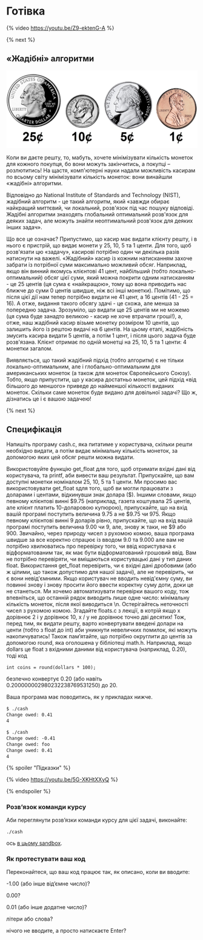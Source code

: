 # Готівка

{% video https://youtu.be/Z9-ektenG-A %}

{% next %}

## «Жадібні» алгоритми

<!-- http://mypieceofthe31415927.blogspot.com/2014/04/whats-wrong-with-these-us-coins.html -->
![US coins](coins.jpg)

Коли ви даєте решту, то, мабуть, хочете мінімізувати кількість монеток для кожного покупця, бо вони можуть закінчитись, а покупці – розлютитись! На щастя, комп'ютерні науки надали можливість касирам по всьому світу мінімізувати кількість монеток: вони винайшли «жадібні» алгоритми.

Відповідно до National Institute of Standards and Technology (NIST), жадібний алгоритм - це такий алгоритм, який «завжди обирає найкращий миттєвий, чи локальний, розв'язок під час пошуку відповіді. Жадібні алгоритми знаходять глобальний оптимальний розв'язок для деяких задач, але можуть знайти неоптимальний розв'язок для деяких інших задач».

Що все це означає? Припустимо, що касир має видати клієнту решту, і в нього є пристрій, що видає монети у 25, 10, 5 та 1 центи. Для того, щоб розв'язати цю «задачу», касирові потрібно один чи декілька разів натиснути на важелі. «Жадібний» касир із кожним натисканням захоче забрати із потрібної суми максимально можливий обсяг. Наприклад, якщо він винний якомусь клієнтові 41 цент, найбільший (тобто локально-оптимальний) обсяг цієї суми, який можна покрити одним натисканням - це 25 центів (ця сума є «найкращою», тому що вона приводить нас ближче до суми 0 центів швидше, ніж всі інші монетки). Помітимо, що після цієї дії нам тепер потрібно видати не 41 цент, а 16 центів (41 - 25 = 16). А отже, видання такого обсягу здачі - це схожа, але менша за попередню задача. Зрозуміло, що видати ще 25 центів ми не можемо (ця сума буде занадто великою - касир не хоче втрачати гроші!), а, отже, наш жадібний касир візьме монетку розміром 10 центів, що залишить його із рештою видачі на 6 центів. На цьому етапі, жадібність змусить касира видати 5 центів, а потім 1 цент, і після цього задача буде розв'язана. Клієнт отримає по одній монетці на 25, 10, 5 та 1 центи: 4 монетки загалом.

Виявляється, що такий жадібний підхід (тобто алгоритм) є не тільки локально-оптимальним, але і глобально-оптимальним для американських монеток (а також для монеток Європейського Союзу). Тобто, якщо припустити, що у касира достатньо монеток, цей підхід «від більшого до меншого» приведе до найменшої кількості виданих монеток. Скільки саме монеток буде видано для довільної задачі? Що ж, дізнатись це і є вашою задачею!

{% next %}

## Специфікація

Напишіть програму cash.c, яка питатиме у користувача, скільки решти необхідно видати, а потім видає мінімальну кількість монеток, за допомогою яких цей обсяг решти можна видати.

Використовуйте функцію get_float для того, щоб отримати вхідні дані від користувача, та printf, аби вивести ваш результат. Припускайте, що вам доступні монетки номіналом 25, 10, 5 та 1 центи.
Ми просимо вас використовувати get_float sдля того, щоб ви могли працювати з доларами і центами, відкинувши знак долара ($). Іншими словами, якщо певному клієнтові винні $9.75 (наприклад, газета коштувала 25 центів, але клієнт платить 10-доларовою купюрою), припускайте, що на вхід вашій програмі поступить величина 9.75 а не $9.75 чи 975. Якщо певному клієнтові винні 9 доларів рівно, припускайте, що на вхід вашій програмі поступить величина 9.00 чи 9, але, знову ж таки, не $9 або 900. Звичайно, через природу чисел з рухомою комою, ваша програма швидше за все коректно спрацює із вводом 9.0 та 9.000 але вам не потрібно хвилюватись про перевірку того, чи ввід користувача є відформатованим так, як має бути відформатований грошовий ввід.
Вам не потрібно перевіряти, чи вміщаються користувацькі дані у тип даних float. Використання get_float перевірить, чи є вхідні дані дробовими (або ж цілими, що також допустимо для нашої задачі), але не перевірить, чи є вони невід'ємними.
Якщо користувач не вводить невід'ємну суму, ви повинні знову і знову просити його ввести коректну суму доти, доки це не станеться.
Ми хочемо автоматизувати перевірки вашого коду, тож впевніться, що останній рядок виводить лише одне число: мінімальну кількість монеток, після якої виводиться \n.
Остерігайтесь неточності чисел з рухомою комою. Згадайте floats.c з лекції, в котрій якщо x дорівнює 2 і y дорівнює 10, x / y не дорівнює точно дві десятих! Тож, перед тим, як видати решту, варто конвертувати введені долари на центи (тобто з float до int) аби уникнути невеличких помилок, які можуть накопичуватись!
Також пам’ятайте, що потрібно округлити до центів за допомогою round, яка оголошена у бібліотеці math.h. Наприклад, якщо dollars це float з вхідними даними від користувача (наприклад, 0.20), тоді код

  ```
  int coins = round(dollars * 100);
  ```

 безпечно конвертує 0.20 (або навіть 0.200000002980232238769531250) до 20.

Ваша програма має поводитись, як у прикладах нижче.

```
$ ./cash
Change owed: 0.41
4
```

```
$ ./cash
Change owed: -0.41
Change owed: foo
Change owed: 0.41
4
```

{% spoiler "Підказки" %}

{% video https://youtu.be/5G-XKHtXXyQ %}

{% endspoiler %}

### Розв’язок команди курсу

Аби переглянути розв’язки команди курсу для цієї задачі, виконайте:

```
./cash
```

ось [в цьому sandbox](http://bit.ly/2VAxlUr).

### Як протестувати ваш код

Переконайтеся, що ваш код працює так, як описано, коли ви вводите:

-1.00 (або інше від’ємне число)?

0.00?

0.01 (або інше додатне число)?

літери або слова?

нічого не вводите, а просто натискаєте Enter?

